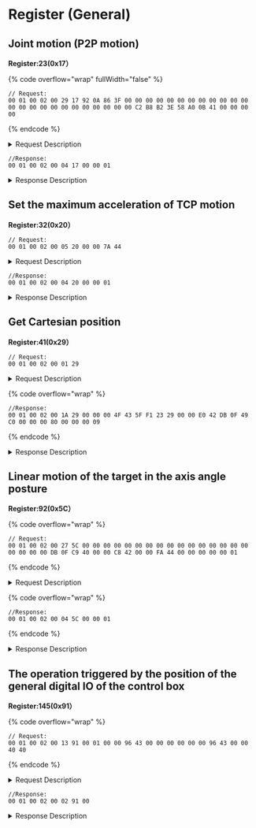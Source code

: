 # Register (General)

## Joint motion (P2P motion)

**Register:23(0x17）**

{% code overflow="wrap" fullWidth="false" %}
```
// Request:
00 01 00 02 00 29 17 92 0A 86 3F 00 00 00 00 00 00 00 00 00 00 00 00 00 00 00 00 00 00 00 00 00 00 00 00 C2 B8 B2 3E 58 A0 0B 41 00 00 00 00
```
{% endcode %}

<details>

<summary>Request Description</summary>

{% code overflow="wrap" %}
```
//00 01    U16, Transaction ID
//00 02    U16, Protocol Identifier
//00 29    U16, Length 
//17       U8, Register
//92 0A 86 3F    FP32, Joint1（J1=π/3）
//00 00 00 00    FP32, Joint2（J2=0）
//00 00 00 00    FP32, Joint3（J3=0）
//00 00 00 00    FP32, Joint4（J4=0）
//00 00 00 00    FP32, Joint5（J5=0）
//00 00 00 00    FP32, Joint6（J6=0）
//00 00 00 00    FP32, Joint7（J7=0）
//C2 B8 B2 3E    FP32, speed=0.3491 rad/s
//58 A0 0B 41    FP32, acceleration= 8.7266 rad/s²
//00 00 00 00    FP32, motion time=0
```
{% endcode %}

</details>

```
//Response:
00 01 00 02 00 04 17 00 00 01
```

<details>

<summary>Response Description</summary>

```
//00 01    U16, Transaction ID
//00 02    U16, Protocol Identifier
//00 04    U16, Length 
//17       U8, Register
//00       U8, State
//00 01    U16, Parameter
```

</details>

##

## Set the maximum acceleration of TCP motion

**Register:32(0x20）**

```
// Request:
00 01 00 02 00 05 20 00 00 7A 44
```

<details>

<summary>Request Description</summary>

```
//00 01    U16, Transaction ID
//00 02    U16, Protocol Identifier
//00 05    U16, Length 
//20       U8, Register
//00 00 7A 44    FP32, maxacc=1000mm/s2
```

</details>

```
//Response:
00 01 00 02 00 04 20 00 00 01
```

<details>

<summary>Response Description</summary>

```
//00 01    U16, Transaction ID
//00 02    U16, Protocol Identifier
//00 04    U16, Length 
//20       U8, Register
//00       U8, State
```

</details>

## Get Cartesian position

**Register:41(0x29）**

```
// Request:
00 01 00 02 00 01 29
```

<details>

<summary>Request Description</summary>

```
//00 01    U16, Transaction ID
//00 02    U16, Protocol Identifier
//00 01    U16, Length 
//29       U8, Register
```

</details>

{% code overflow="wrap" %}
```
//Response:
00 01 00 02 00 1A 29 00 00 00 4F 43 5F F1 23 29 00 00 E0 42 DB 0F 49 C0 00 00 00 80 00 00 00 09
```
{% endcode %}

<details>

<summary>Response Description</summary>

```
//00 01    U16, Transaction ID
//00 02    U16, Protocol Identifier
//00 1A    U16, Length 
//29       U8, Register
//00       U8, State
//00 00 4F 43	FP32, x=207mm
//00 00 00 00	FP32,y=0mm
//00 00 E0 42	FP32,z=112mm
//DB 0F 49 40	FP32,roll=π
//00 00 00 00	FP32,pitch=0
//00 00 00 00	FP32,yaw=0
```

</details>

## Linear motion of the target in the axis angle posture

**Register:92(0x5C）**

{% code overflow="wrap" %}
```
// Request:
00 01 00 02 00 27 5C 00 00 00 00 00 00 00 00 00 00 00 00 00 00 00 00 00 00 00 00 DB 0F C9 40 00 00 C8 42 00 00 FA 44 00 00 00 00 00 01
```
{% endcode %}

<details>

<summary>Request Description</summary>

{% code overflow="wrap" %}
```
//00 01    U16, Transaction ID
//00 02    U16, Protocol Identifier
//00 27    U16, Length 
//5C       U8, Register
//00 00 00 00	FP32,  X=0mm
//00 00 00 00	FP32,  Y=0mm
//00 00 00 00	FP32,  Z=0mm
//00 00 00 00	FP32,  Rx=0
//00 00 00 00	FP32,  Ry=0
//DB 0F C9 40	FP32,  Rz=2π
//00 00 C8 42	FP32,  speed=100 mm/s
//00 00 FA 44	FP32,  acceleration=2000 mm/s²
//00 00 00 00	FP32,  motion time=0

//00  U8
Motion coordinate system: 
0: base coordinate system.
1: tool coordinate system

//01  U8
Absolute motion or relative motion.
If the motion coordinate system is the base coordinate system
0: absolute motion.
1: relative motion.
The given parameters 1-6 coordinates are based on the current an offset of position
```
{% endcode %}

</details>

{% code overflow="wrap" %}
```
//Response:
00 01 00 02 00 04 5C 00 00 01
```
{% endcode %}

<details>

<summary>Response Description</summary>

```
//00 01    U16, Transaction ID
//00 02    U16, Protocol Identifier
//00 04    U16, Length 
//5C       U8, Register
//00       U8, State
//00 01    U16, Parameter
```

</details>

## The operation triggered by the position of the general digital IO of the control box

**Register:145(0x91）**

{% code overflow="wrap" %}
```
// Request:
00 01 00 02 00 13 91 00 01 00 00 96 43 00 00 00 00 00 00 96 43 00 00 40 40
```
{% endcode %}

<details>

<summary>Request Description</summary>

```
//00 01    U16, Transaction ID
//00 02    U16, Protocol Identifier
//00 13    U16, Length 
//91       U8, Register
//00	   U8, iomum=0
//01	   U8, on:1, off:0
//00 00 96 43	FP32, x=300
//00 00 00 00	FP32, y=0
//00 00 96 43	FP32, z=300
//00 00 40 40	FP32, Tolerance radiustol_r=3

```

</details>

```
//Response:
00 01 00 02 00 02 91 00
```

<details>

<summary>Response Description</summary>

```
//00 01    U16, Transaction ID
//00 02    U16, Protocol Identifier
//00 02    U16, Length 
//91       U8, Register
//00       U8, State
```

</details>
